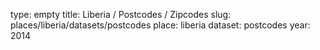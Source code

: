 type: empty
title: Liberia / Postcodes / Zipcodes
slug: places/liberia/datasets/postcodes
place: liberia
dataset: postcodes
year: 2014
